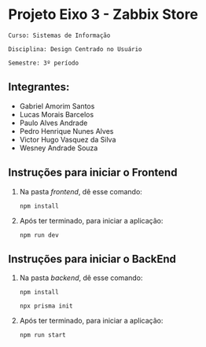 
   # Projeto Eixo 3 - Zabbix Store
   `Curso: Sistemas de Informação`
   
   `Disciplina: Design Centrado no Usuário`

   `Semestre: 3º período`


   ## Integrantes:
   - Gabriel Amorim Santos
   - Lucas Morais Barcelos
   - Paulo Alves Andrade
   - Pedro Henrique Nunes Alves
   - Victor Hugo Vasquez da Silva
   - Wesney Andrade Souza

   ## Instruções para iniciar o Frontend

1. Na pasta <i>frontend</i>, dê esse comando:
   ~~~
   npm install
   ~~~
2. Após ter terminado, para iniciar a aplicação:
   ~~~
   npm run dev
   ~~~

## Instruções para iniciar o BackEnd

1. Na pasta <i>backend</i>, dê esse comando:
   ~~~
   npm install
   ~~~
    ~~~
   npx prisma init
   ~~~
2. Após ter terminado, para iniciar a aplicação:
   ~~~
   npm run start
   ~~~
